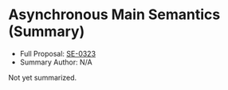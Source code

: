 # Asynchronous Main Semantics (Summary)

* Full Proposal: [SE-0323](https://github.com/apple/swift-evolution/blob/main/proposals/0323-async-main-semantics.md)
* Summary Author: N/A

Not yet summarized.
